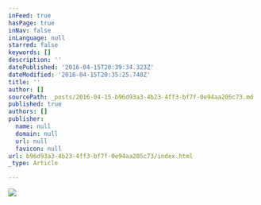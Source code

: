 ```yaml
---
inFeed: true
hasPage: true
inNav: false
inLanguage: null
starred: false
keywords: []
description: ''
datePublished: '2016-04-15T20:39:34.323Z'
dateModified: '2016-04-15T20:35:25.740Z'
title: ''
author: []
sourcePath: _posts/2016-04-15-b96d93a3-4b23-4ff3-bf7f-0e94aa205c73.md
published: true
authors: []
publisher:
  name: null
  domain: null
  url: null
  favicon: null
url: b96d93a3-4b23-4ff3-bf7f-0e94aa205c73/index.html
_type: Article

---
```

![](https://the-grid-user-content.s3-us-west-2.amazonaws.com/a3e6dc8a-65a1-4aa7-87cf-20741c670f5e.png)